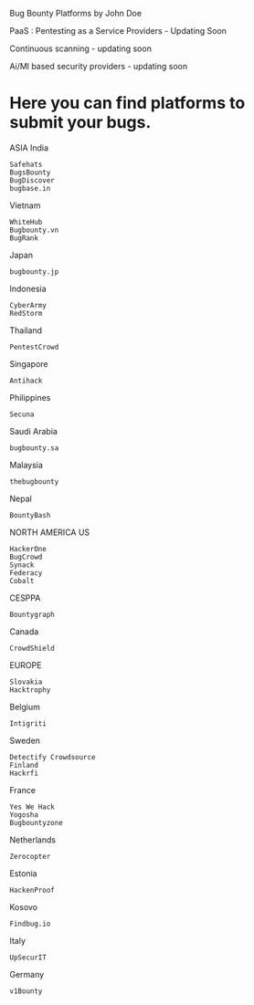 Bug Bounty Platforms by John Doe

PaaS : Pentesting as a Service Providers - Updating Soon

Continuous scanning - updating soon

Ai/Ml based security providers - updating soon

# Here you can find platforms to submit your bugs.

ASIA
India
    
    Safehats
    BugsBounty
    BugDiscover
    bugbase.in
    
Vietnam
    
    WhiteHub
    Bugbounty.vn
    BugRank
    
Japan
    
    bugbounty.jp
    
Indonesia
    
    CyberArmy
    RedStorm
    
Thailand
    
    PentestCrowd
    
Singapore
    
    Antihack
    
Philippines
    
    Secuna
    
Saudi Arabia
    
    bugbounty.sa

Malaysia

    thebugbounty

Nepal
    
    BountyBash

NORTH AMERICA
US

    HackerOne
    BugCrowd
    Synack
    Federacy
    Cobalt


CESPPA
    
    Bountygraph

Canada
    
    CrowdShield

EUROPE
    
    Slovakia
    Hacktrophy

Belgium

    Intigriti

Sweden
    
    Detectify Crowdsource
    Finland
    Hackrfi 

France
    
    Yes We Hack
    Yogosha
    Bugbountyzone

Netherlands
    
    Zerocopter

Estonia
    
    HackenProof

Kosovo
    
    Findbug.io

Italy
    
    UpSecurIT

Germany
    
    v1Bounty

